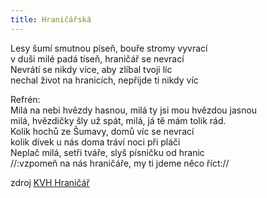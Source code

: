 ```yaml
---
title: Hraničářská
---
```


Lesy šumí smutnou píseň, bouře stromy vyvrací  
v duši milé padá tíseň, hraničář se nevrací  
Nevrátí se nikdy více, aby zlíbal tvoji líc  
nechal život na hranicích, nepřijde ti nikdy víc

 

Refrén:  
Milá na nebi hvězdy hasnou, milá ty jsi mou hvězdou jasnou  
milá, hvězdičky šly už spát, milá, já tě mám tolik rád.  
Kolik hochů ze Šumavy, domů víc se nevrací  
kolik dívek u nás doma tráví noci při pláči    
Neplač milá, setři tváře, slyš písničku od hranic  
//:vzpomeň na nás hraničáře, my ti jdeme něco říct://

zdroj [KVH Hraničář](http://kvhhranicar.goneo.cz/vycvik/psm/pisne-pohranicni-straze.html)